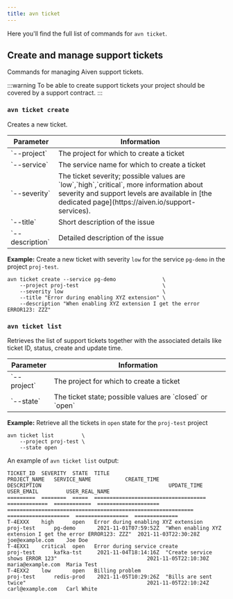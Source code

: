 ```yaml
---
title: avn ticket
---
```


Here you\'ll find the full list of commands for `avn ticket`.

## Create and manage support tickets

Commands for managing Aiven support tickets.

:::warning
To be able to create support tickets your project should be covered by a
support contract.
:::

### `avn ticket create`

Creates a new ticket.

<table>
  <thead>
    <tr><th>Parameter</th><th>Information</th></tr>
  </thead>
  <tbody>
    <tr>
      <td>`--project`</td>
      <td>The project for which to create a ticket</td>
    </tr>
    <tr>
      <td>`--service`</td>
      <td>The service name for which to create a ticket</td>
    </tr>
    <tr>
      <td>`--severity`</td>
      <td>The ticket severity; possible values are `low`,`high`,`critical`, more information about severity and support levels are available in [the dedicated page](https://aiven.io/support-services).</td>
    </tr>
    <tr>
      <td>`--title`</td>
      <td>Short description of the issue</td>
    </tr>
    <tr>
      <td>`--description`</td>
      <td>Detailed description of the issue</td>
    </tr>
  </tbody>
</table>


**Example:** Create a new ticket with severity `low` for the service
`pg-demo` in the project `proj-test`.

``` 
avn ticket create --service pg-demo               \
    --project proj-test                           \
    --severity low                                \
    --title "Error during enabling XYZ extension" \
    --description "When enabling XYZ extension I get the error ERROR123: ZZZ"
```

### `avn ticket list`

Retrieves the list of support tickets together with the associated
details like ticket ID, status, create and update time.

<table>
  <thead>
    <tr><th>Parameter</th><th>Information</th></tr>
  </thead>
  <tbody>
    <tr>
      <td>`--project`</td>
      <td>The project for which to create a ticket</td>
    </tr>
    <tr>
      <td>`--state`</td>
      <td>The ticket state; possible values are `closed` or `open`</td>
    </tr>
  </tbody>
</table>


**Example:** Retrieve all the tickets in `open` state for the
`proj-test` project

``` 
avn ticket list         \
    --project proj-test \
    --state open
```

An example of `avn ticket list` output:

``` text
TICKET_ID  SEVERITY  STATE  TITLE                                 PROJECT_NAME   SERVICE_NAME           CREATE_TIME           DESCRIPTION                                         UPDATE_TIME           USER_EMAIL         USER_REAL_NAME
=========  ========  =====  ====================================  =============  ============  ====================  ============================================================ ====================  =================  ==============
T-4EXXX    high      open   Error during enabling XYZ extension   proj-test      pg-demo       2021-11-01T07:59:52Z  "When enabling XYZ extension I get the error ERROR123: ZZZ"  2021-11-03T22:30:28Z  joe@example.com    Joe Doe
T-4EXX1    critical  open   Error during service create           proj-test      kafka-tst     2021-11-04T18:14:16Z  "Create service shows ERROR 123"                             2021-11-05T22:10:30Z  maria@example.com  Maria Test
T-4EXX2    low       open   Billing problem                       proj-test      redis-prod    2021-11-05T10:29:26Z  "Bills are sent twice"                                       2021-11-05T22:10:24Z  carl@example.com   Carl White
```
